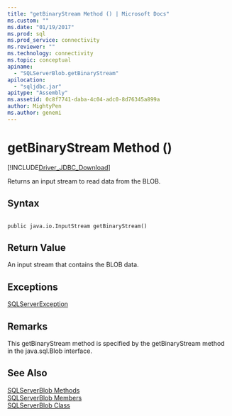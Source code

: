 ```yaml
---
title: "getBinaryStream Method () | Microsoft Docs"
ms.custom: ""
ms.date: "01/19/2017"
ms.prod: sql
ms.prod_service: connectivity
ms.reviewer: ""
ms.technology: connectivity
ms.topic: conceptual
apiname: 
  - "SQLServerBlob.getBinaryStream"
apilocation: 
  - "sqljdbc.jar"
apitype: "Assembly"
ms.assetid: 0c8f7741-daba-4c04-adc0-8d76345a899a
author: MightyPen
ms.author: genemi
---
```

# getBinaryStream Method ()
[!INCLUDE[Driver_JDBC_Download](../../../includes/driver_jdbc_download.md)]

  Returns an input stream to read data from the BLOB.  
  
## Syntax  
  
```  
  
public java.io.InputStream getBinaryStream()  
```  
  
## Return Value  
 An input stream that contains the BLOB data.  
  
## Exceptions  
 [SQLServerException](../../../connect/jdbc/reference/sqlserverexception-class.md)  
  
## Remarks  
 This getBinaryStream method is specified by the getBinaryStream method in the java.sql.Blob interface.  
  
## See Also  
 [SQLServerBlob Methods](../../../connect/jdbc/reference/sqlserverblob-methods.md)   
 [SQLServerBlob Members](../../../connect/jdbc/reference/sqlserverblob-members.md)   
 [SQLServerBlob Class](../../../connect/jdbc/reference/sqlserverblob-class.md)  
  
  
